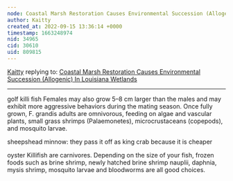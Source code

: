 ```yaml
---
node: Coastal Marsh Restoration Causes Environmental Succession (Allogenic) In Louisiana Wetlands
author: Kaitty
created_at: 2022-09-15 13:36:14 +0000
timestamp: 1663248974
nid: 34965
cid: 30610
uid: 809815
---
```




[Kaitty](../profile/Kaitty) replying to: [Coastal Marsh Restoration Causes Environmental Succession (Allogenic) In Louisiana Wetlands](../notes/TheChessGym/09-15-2022/coastal-marsh-restoration-causes-environmental-succession-allogenic-in-louisiana-wetlands)

----
golf killi fish Females may also grow 5–8 cm larger than the males and may exhibit more aggressive behaviors during the mating season. Once fully grown, F. grandis adults are omnivorous, feeding on algae and vascular plants, small grass shrimps (Palaemonetes), microcrustaceans (copepods), and mosquito larvae.

sheepshead minnow: they pass it off as king crab because it is cheaper  

oyster Killifish are carnivores. Depending on the size of your fish, frozen foods such as brine shrimp, newly hatched brine shrimp nauplii, daphnia, mysis shrimp, mosquito larvae and bloodworms are all good choices.